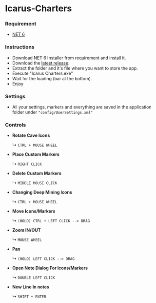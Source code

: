 # Icarus-Charters

### Requirement
- [NET 6](https://dotnet.microsoft.com/en-us/download/dotnet/thank-you/runtime-desktop-6.0.36-windows-x64-installer)

### Instructions
- Download NET 6 Installer from requirement and install it.
- Download the [latest release](https://github.com/PantACRO4life/Icarus-Charters-Release/releases).
- Extract the folder and it's file where you want to store the app.
- Execute "Icarus Charters.exe"
- Wait for the loading (bar at the bottom).
- Enjoy

### Settings
- All your settings, markers and everything are saved in the application folder under ```"config/UserSettings.xml"```

### Controls
- **Rotate Cave Icons**

	&#x21B3; ```CTRL + MOUSE WHEEL```

- **Place Custom Markers**

  	&#x21B3; ```RIGHT CLICK```

- **Delete Custom Markers**

	&#x21B3; ```MIDDLE MOUSE CLICK```

- **Changing Deep Mining Icons**

	&#x21B3; ```CTRL + MOUSE WHEEL```

- **Move Icons/Markers**

	&#x21B3; ```(HOLD) CTRL + LEFT CLICK --> DRAG```

- **Zoom IN/OUT**

	&#x21B3; ```MOUSE WHEEL```

- **Pan**

	&#x21B3; ```(HOLD) LEFT CLICK --> DRAG```

- **Open Note Dialog For Icons/Markers**

	&#x21B3; ```DOUBLE LEFT CLICK ```

- **New Line In notes**

	&#x21B3; ```SHIFT + ENTER```
